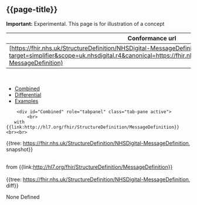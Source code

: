 ## {{page-title}}

 <div markdown="span" class="alert alert-warning" role="alert"><i class="fa fa-warning"></i><b> Important:</b> Experimental. This page is for illustration of a concept</div>

| Conformance url |
|--
| [https://fhir.nhs.uk/StructureDefinition/NHSDigital-MessageDefinition](https://simplifier.net/resolve?target=simplifier&scope=uk.nhsdigital.r4&canonical=https://fhir.nhs.uk/StructureDefinition/NHSDigital-MessageDefinition) | 


<br>

<div class="nhsd-!t-margin-bottom-6">
    <ul class="nav nav-tabs" role="tablist">
        <li role="presentation"  class="active">
            <a href="#Combined" role="tab" data-toggle="tab">Combined</a>
        </li>
        <li role="presentation">
            <a href="#Differential" role="tab" data-toggle="tab">Differential</a>
        </li>
        <li role="presentation">
            <a href="#Examples" role="tab" data-toggle="tab">Examples</a>
        </li>
    </ul>
    <div class="tab-content snippet">
       
        <div id="Combined" role="tabpanel" class="tab-pane active">
            <br>
       with {{link:http://hl7.org/fhir/StructureDefinition/MessageDefinition}} <br><br>
  {{tree: https://fhir.nhs.uk/StructureDefinition/NHSDigital-MessageDefinition, snapshot}}
        </div>
         <div id="Differential" role="tabpanel" class="tab-pane">
            <br>
         from {{link:http://hl7.org/fhir/StructureDefinition/MessageDefinition}} <br><br>
  {{tree: https://fhir.nhs.uk/StructureDefinition/NHSDigital-MessageDefinition, diff}}
        </div>
<div id="Examples"  class="tab-pane">

None Defined

</div>
</div>
